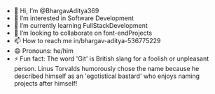 - 👋 Hi, I’m @BhargavAditya369
- 👀 I’m interested in Software Development
- 🌱 I’m currently learning FullStackDevelopment
- 💞️ I’m looking to collaborate on font-endProjects
- 📫 How to reach me in/bhargav-aditya-536775229
- 😄 Pronouns: he/him
- ⚡ Fun fact: The word 'Git' is British slang for a foolish or unpleasant person. Linus Torvalds humorously chose the name because he described himself as an 'egotistical bastard' who enjoys naming projects after himself!

<!---
BhargavAditya369/BhargavAditya369 is a ✨ special ✨ repository because its `README.md` (this file) appears on your GitHub profile.
You can click the Preview link to take a look at your changes.
--->
